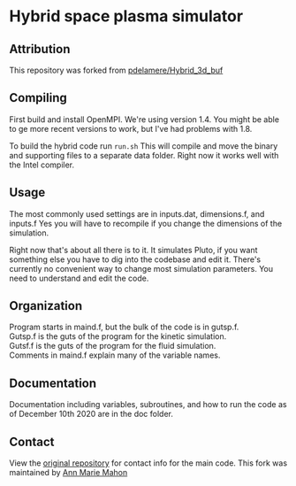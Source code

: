 # Hybrid space plasma simulator

## Attribution

This repository was forked from [pdelamere/Hybrid_3d_buf](https://github.com/pdelamere/Hybrid_3d_buf)

## Compiling

First build and install OpenMPI. We're using version 1.4. You might be able to ge more recent versions to work, but I've had problems with 1.8.

To build the hybrid code run `run.sh`
This will compile and move the binary and supporting files to a separate data folder.
Right now it works well with the Intel compiler.

## Usage

The most commonly used settings are in inputs.dat, dimensions.f, and inputs.f
Yes you will have to recompile if you change the dimensions of the simulation.

Right now that's about all there is to it. It simulates Pluto, if you want something else you have to dig into the codebase and edit it. There's currently no convenient way to change most simulation parameters. You need to understand and edit the code.

## Organization

Program starts in maind.f, but the bulk of the code is in gutsp.f.  
Gutsp.f is the guts of the program for the kinetic simulation.  
Gutsf.f is the guts of the program for the fluid simulation.  
Comments in maind.f explain many of the variable names.  

## Documentation

Documentation including variables, subroutines, and how to run the code as of December 10th 2020 are in the doc folder.

## Contact

View the [original repository](https://github.com/pdelamere/Hybrid_3d_buf) for contact info for the main code.  This fork was maintained by [Ann Marie Mahon](mailto:annmarie.mahon@lasp.colorado.edu)
